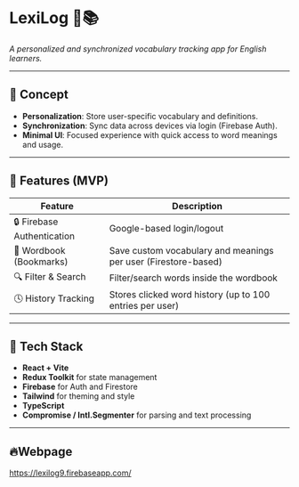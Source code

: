 # LexiLog 🧠📚

_A personalized and synchronized vocabulary tracking app for English learners._

---

## 🎯 Concept

- **Personalization**: Store user-specific vocabulary and definitions.
- **Synchronization**: Sync data across devices via login (Firebase Auth).
- **Minimal UI**: Focused experience with quick access to word meanings and usage.

---

## 🚀 Features (MVP)

| Feature                    | Description                                                    |
| -------------------------- | -------------------------------------------------------------- |
| 🔒 Firebase Authentication | Google-based login/logout                                      |
| 📖 Wordbook (Bookmarks)    | Save custom vocabulary and meanings per user (Firestore-based) |
| 🔍 Filter & Search         | Filter/search words inside the wordbook                        |
| 🕓 History Tracking        | Stores clicked word history (up to 100 entries per user)       |

---

## 🧱 Tech Stack

- **React + Vite**
- **Redux Toolkit** for state management
- **Firebase** for Auth and Firestore
- **Tailwind** for theming and style
- **TypeScript**
- **Compromise / Intl.Segmenter** for parsing and text processing

---

## 🔥Webpage

https://lexilog9.firebaseapp.com/
